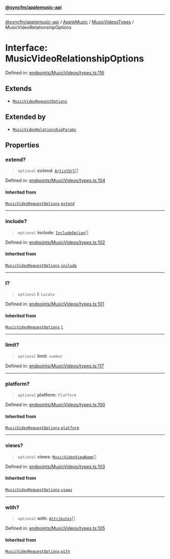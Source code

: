 [**@syncfm/applemusic-api**](../../../../../../README.md)

***

[@syncfm/applemusic-api](../../../../../../globals.md) / [AppleMusic](../../../README.md) / [MusicVideosTypes](../README.md) / MusicVideoRelationshipOptions

# Interface: MusicVideoRelationshipOptions

Defined in: [endpoints/MusicVideos/types.ts:116](https://github.com/sync-fm/applemusic-api/blob/9ff258d5e3837a0cb0f9914911c5614d92f344ed/src/endpoints/MusicVideos/types.ts#L116)

## Extends

- [`MusicVideoRequestOptions`](MusicVideoRequestOptions.md)

## Extended by

- [`MusicVideoRelationshipParams`](MusicVideoRelationshipParams.md)

## Properties

### extend?

> `optional` **extend**: [`ArtistUrl`](../enumerations/ExtendOption.md#artisturl)[]

Defined in: [endpoints/MusicVideos/types.ts:104](https://github.com/sync-fm/applemusic-api/blob/9ff258d5e3837a0cb0f9914911c5614d92f344ed/src/endpoints/MusicVideos/types.ts#L104)

#### Inherited from

[`MusicVideoRequestOptions`](MusicVideoRequestOptions.md).[`extend`](MusicVideoRequestOptions.md#extend)

***

### include?

> `optional` **include**: [`IncludeOption`](../enumerations/IncludeOption.md)[]

Defined in: [endpoints/MusicVideos/types.ts:102](https://github.com/sync-fm/applemusic-api/blob/9ff258d5e3837a0cb0f9914911c5614d92f344ed/src/endpoints/MusicVideos/types.ts#L102)

#### Inherited from

[`MusicVideoRequestOptions`](MusicVideoRequestOptions.md).[`include`](MusicVideoRequestOptions.md#include)

***

### l?

> `optional` **l**: `Locale`

Defined in: [endpoints/MusicVideos/types.ts:101](https://github.com/sync-fm/applemusic-api/blob/9ff258d5e3837a0cb0f9914911c5614d92f344ed/src/endpoints/MusicVideos/types.ts#L101)

#### Inherited from

[`MusicVideoRequestOptions`](MusicVideoRequestOptions.md).[`l`](MusicVideoRequestOptions.md#l)

***

### limit?

> `optional` **limit**: `number`

Defined in: [endpoints/MusicVideos/types.ts:117](https://github.com/sync-fm/applemusic-api/blob/9ff258d5e3837a0cb0f9914911c5614d92f344ed/src/endpoints/MusicVideos/types.ts#L117)

***

### platform?

> `optional` **platform**: `Platform`

Defined in: [endpoints/MusicVideos/types.ts:100](https://github.com/sync-fm/applemusic-api/blob/9ff258d5e3837a0cb0f9914911c5614d92f344ed/src/endpoints/MusicVideos/types.ts#L100)

#### Inherited from

[`MusicVideoRequestOptions`](MusicVideoRequestOptions.md).[`platform`](MusicVideoRequestOptions.md#platform)

***

### views?

> `optional` **views**: [`MusicVideoViewName`](../enumerations/MusicVideoViewName.md)[]

Defined in: [endpoints/MusicVideos/types.ts:103](https://github.com/sync-fm/applemusic-api/blob/9ff258d5e3837a0cb0f9914911c5614d92f344ed/src/endpoints/MusicVideos/types.ts#L103)

#### Inherited from

[`MusicVideoRequestOptions`](MusicVideoRequestOptions.md).[`views`](MusicVideoRequestOptions.md#views)

***

### with?

> `optional` **with**: [`Attributes`](../enumerations/WithOption.md#attributes)[]

Defined in: [endpoints/MusicVideos/types.ts:105](https://github.com/sync-fm/applemusic-api/blob/9ff258d5e3837a0cb0f9914911c5614d92f344ed/src/endpoints/MusicVideos/types.ts#L105)

#### Inherited from

[`MusicVideoRequestOptions`](MusicVideoRequestOptions.md).[`with`](MusicVideoRequestOptions.md#with)
